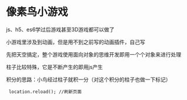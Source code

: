 # 像素鸟小游戏

js、h5、es6学过后游戏甚至3D游戏都可以做了

小游戏里涉及到动画，但是用不到之前写的动画插件，自己写

先把天空搞定，整个游戏使用面向对象的思维开发即用一个个对象来进行处理

柱子比较特殊，它是不断产生的即用js产生

积分的思路：小鸟经过柱子就积一分（对这个积分的柱子也做一下标记）

``` location.reload(); //刷新页面```